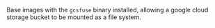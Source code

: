 Base images with the `gcsfuse` binary installed, allowing a google cloud storage bucket to be mounted as a file system.
